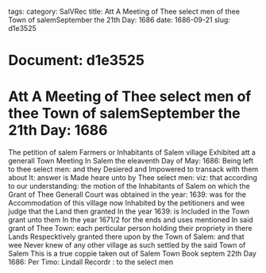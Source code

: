 tags: 
category: SalVRec
title: Att A Meeting of Thee select men of thee Town of salemSeptember the 21th Day: 1686
date: 1686-09-21
slug: d1e3525




# Document: d1e3525


# Att A Meeting of Thee select men of thee Town of salemSeptember the 21th Day: 1686

The petition of salem Farmers or Inhabitants of Salem village Exhibited att a generall Town Meeting In Salem the eleaventh Day of May: 1686: Being left to thee select men: and they Desiered and Impowered to transack with them about It: answer is Made heare unto by Thee select men: viz: that according to our understanding: the motion of the Inhabitants of Salem on which the Grant of Thee Generall Court was obtained in the year: 1639: was for the Accommodation of this village now Inhabited by the petitioners and wee judge that the Land then granted In the year 1639: is Included in the Town grant unto them In the year 1671/2 for the ends and uses mentioned In said grant of Thee Town: each perticular person holding their propriety in there Lands Respecktively granted there upon by the Town of Salem: and that wee Never knew of any other village as such settled by the said Town of Salem This is a true coppie taken out of Salem Town Book septem 22th Day 1686: Per Timo: Lindall Recordr : to the select men
